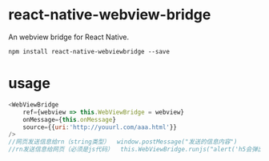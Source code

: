 # react-native-webview-bridge
An  webview bridge for React Native.

`npm install react-native-webviewbridge --save`



# usage

```javascript
<WebViewBridge
	ref={webview => this.WebViewBridge = webview}
	onMessage={this.onMessage}
	source={{uri:'http://youurl.com/aaa.html'}}
/>
//网页发送信息给rn（string类型）  window.postMessage("发送的信息内容")
//rn发送信息给网页（必须是js代码）  this.WebViewBridge.runjs("alert('h5会弹出一个弹出框')")
```
